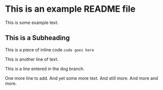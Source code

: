 # This is an example README file

This is some example text.

## This is a Subheading

This is a piece of inline code `code goes here`

This is another line of text.

This is a line entered in the dog branch.

One more line to add. And yet some more text. And still more. And more and more.